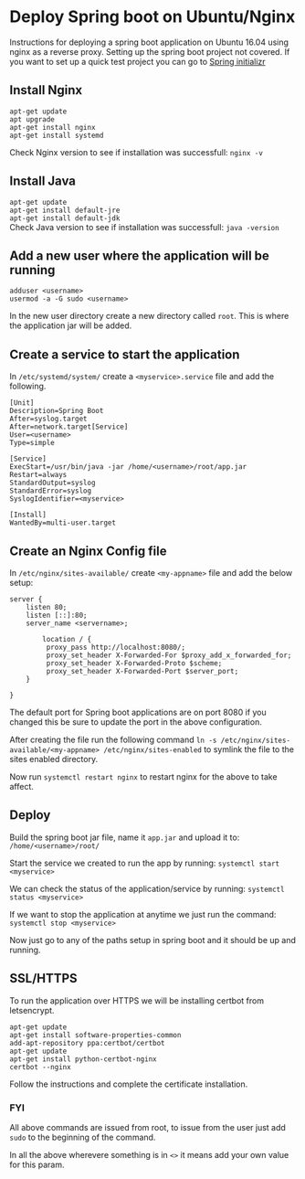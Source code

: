 # Deploy Spring boot on Ubuntu/Nginx
Instructions for deploying a spring boot application on Ubuntu 16.04 using nginx as a reverse proxy. Setting up the spring boot project not covered. If you want to set up a quick test project you can go to
[Spring initializr](https://start.spring.io)

## Install Nginx
`apt-get update`  
`apt upgrade`  
`apt-get install nginx`  
`apt-get install systemd`  

Check Nginx version to see if installation was successfull: `nginx -v`  

## Install Java
`apt-get update`  
`apt-get install default-jre`  
`apt-get install default-jdk`  
Check Java version to see if installation was successfull: `java -version`  

## Add a new user where the application will be running
`adduser <username>`  
`usermod -a -G sudo <username>`  

In the new user directory create a new directory called `root`. This is where the application jar will be added.  

## Create a service to start the application

In `/etc/systemd/system/` create a `<myservice>.service` file and add the following.  

```
[Unit]
Description=Spring Boot
After=syslog.target
After=network.target[Service]
User=<username>
Type=simple

[Service]
ExecStart=/usr/bin/java -jar /home/<username>/root/app.jar
Restart=always
StandardOutput=syslog
StandardError=syslog
SyslogIdentifier=<myservice>

[Install]
WantedBy=multi-user.target

```

## Create an Nginx Config file
In `/etc/nginx/sites-available/` create `<my-appname>` file and add the below setup:  

```
server {
    listen 80;
    listen [::]:80;
    server_name <servername>;

        location / {
         proxy_pass http://localhost:8080/;
         proxy_set_header X-Forwarded-For $proxy_add_x_forwarded_for;
         proxy_set_header X-Forwarded-Proto $scheme;
         proxy_set_header X-Forwarded-Port $server_port;
    }

}
```
The default port for Spring boot applications are on port 8080 if you changed this be sure to update the port in the above configuration.  

After creating the file run the following command `ln -s /etc/nginx/sites-available/<my-appname> /etc/nginx/sites-enabled` to symlink the file to the sites enabled directory.  

Now run `systemctl restart nginx` to restart nginx for the above to take affect.  

## Deploy
Build the spring boot jar file, name it `app.jar` and upload it to: `/home/<username>/root/`  

Start the service we created to run the app by running: `systemctl start <myservice>`  

We can check the status of the application/service by running: `systemctl status <myservice>`  

If we want to stop the application at anytime we just run the command: `systemctl stop <myservice>`  

Now just go to any of the paths setup in spring boot and it should be up and running.  

## SSL/HTTPS

To run the application over HTTPS we will be installing certbot from letsencrypt.  

`apt-get update`  
`apt-get install software-properties-common`  
`add-apt-repository ppa:certbot/certbot`  
`apt-get update`  
`apt-get install python-certbot-nginx`  
`certbot --nginx`  

Follow the instructions and complete the certificate installation.  

### FYI

All above commands are issued from root, to issue from the user just add `sudo` to the beginning of the command.  

In all the above wherevere something is in `<>` it means add your own value for this param.  
